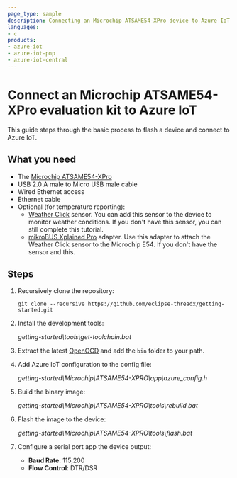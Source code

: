 ```yaml
---
page_type: sample
description: Connecting an Microchip ATSAME54-XPro device to Azure IoT
languages:
- c
products:
- azure-iot
- azure-iot-pnp
- azure-iot-central
---
```


# Connect an Microchip ATSAME54-XPro evaluation kit to Azure IoT

This guide steps through the basic process to flash a device and connect to Azure IoT. 

## What you need

* The [Microchip ATSAME54-XPro](https://www.microchip.com/development-tool/atsame54-xpro)
* USB 2.0 A male to Micro USB male cable
* Wired Ethernet access
* Ethernet cable
* Optional (for temperature reporting):
    * [Weather Click](https://www.mikroe.com/weather-click) sensor. You can add this sensor to the device to monitor weather conditions. If you don't have this sensor, you can still complete this tutorial.
    * [mikroBUS Xplained Pro](https://www.microchip.com/development-tool/atmbusadapter-xpro) adapter. Use this adapter to attach the Weather Click sensor to the Microchip E54. If you don't have the sensor and this.

## Steps

1. Recursively clone the repository:
    ```shell
    git clone --recursive https://github.com/eclipse-threadx/getting-started.git
    ```

1. Install the development tools:

    *getting-started\tools\get-toolchain.bat*

1. Extract the latest [OpenOCD](https://gnutoolchains.com/arm-eabi/openocd) and add the `bin` folder to your path.

1. Add Azure IoT configuration to the config file:
    
    *getting-started\Microchip\ATSAME54-XPRO\app\azure_config.h*
    
1. Build the binary image:

    *getting-started\Microchip\ATSAME54-XPRO\tools\rebuild.bat*

1. Flash the image to the device:

    *getting-started\Microchip\ATSAME54-XPRO\tools\flash.bat*

1. Configure a serial port app the device output:
    * **Baud Rate**: 115,200
    * **Flow Control**: DTR/DSR
